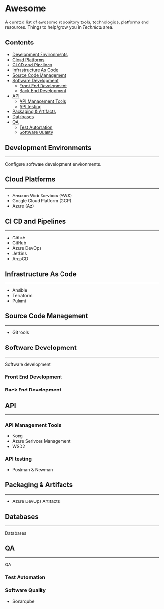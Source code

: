 # Awesome
A curated list of awesome repository tools, technologies, platforms and resources. Things to help/grow you in *Technical* area.

## Contents

- [Development Environments](#development-environments)
- [Cloud Platforms](#cloud-platforms)
- [CI CD and Pipelines](#ci-cd-and-pipelines)
- [Infrastructure As Code](#infrastructure-as-code)
- [Source Code Management](#source-code-management)
- [Software Development](#software-development)
  * [Front End Development](#front-end-development)
  * [Back End Development](#back-end-development)
- [API](#api)
  * [API Management Tools](#api-management-tools)
  * [API testing](#api-testing)
- [Packaging & Artifacts](#packaging---artifacts)
- [Databases](#databases)
- [QA](#qa)
  * [Test Automation](#test-automation)
  * [Software Quality](#software-quality)

## Development Environments
---
Configure software development environments.

## Cloud Platforms
---
- Amazon Web Services (AWS)
- Google Cloud Platform (GCP)
- Azure (Az)

## CI CD and Pipelines
---
- GitLab
- GitHub
- Azure DevOps
- Jetkins
- ArgoCD

## Infrastructure As Code
---
- Ansible
- Terraform
- Pulumi

## Source Code Management
---
- Git tools

## Software Development
---
Software development

### Front End Development

### Back End Development

## API
---

### API Management Tools

- Kong
- Azure Serivces Management
- WSO2

### API testing

- Postman & Newman

## Packaging & Artifacts
---
- Azure DevOps Artifacts
  
## Databases
---
Databases

## QA
---
QA

### Test Automation

### Software Quality

- Sonarqube